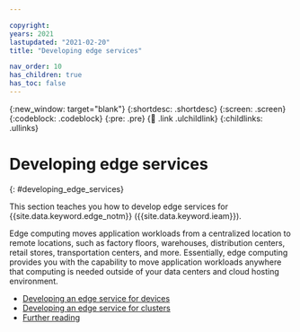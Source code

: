 ```yaml
---

copyright:
years: 2021
lastupdated: "2021-02-20"
title: "Developing edge services"

nav_order: 10
has_children: true
has_toc: false
---
```


{:new_window: target="blank"}
{:shortdesc: .shortdesc}
{:screen: .screen}
{:codeblock: .codeblock}
{:pre: .pre}
{:child: .link .ulchildlink}
{:childlinks: .ullinks}

# Developing edge services
{: #developing_edge_services}

This section teaches you how to develop edge services for {{site.data.keyword.edge_notm}} ({{site.data.keyword.ieam}}).

Edge computing moves application workloads from a centralized location to remote locations, such as factory floors, warehouses, distribution centers, retail stores, transportation centers, and more. Essentially, edge computing provides you with the capability to move application workloads anywhere that computing is needed outside of your data centers and cloud hosting environment.

* [Developing an edge service for devices](developing.md)
* [Developing an edge service for clusters](developing_clusters.md)
* [Further reading](further_reading.md)

